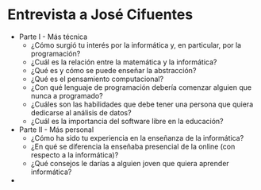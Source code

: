 # Entrevista a José Cifuentes

- Parte I - Más técnica
	- ¿Cómo surgió tu interés por la informática y, en particular, por la programación?
	- ¿Cuál es la relación entre la matemática y la informática?
	- ¿Qué es y cómo se puede enseñar la abstracción?
	- ¿Qué es el pensamiento computacional?
	- ¿Con qué lenguaje de programación debería comenzar alguien que nunca a programado?
	- ¿Cuáles son las habilidades que debe tener una persona que quiera dedicarse al análisis de datos?
	- ¿Cuál es la importancia del software libre en la educación?
- Parte II - Más personal
	- ¿Cómo ha sido tu experiencia en la enseñanza de la informática?
	- ¿En qué se diferencia la enseñaba presencial de la online (con respecto a la informática)?
	- ¿Qué consejos le darías a alguien joven que quiera aprender informática?
- 
